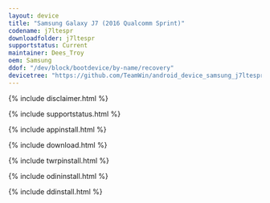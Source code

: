 ```yaml
---
layout: device
title: "Samsung Galaxy J7 (2016 Qualcomm Sprint)"
codename: j7ltespr
downloadfolder: j7ltespr
supportstatus: Current
maintainer: Dees_Troy
oem: Samsung
ddof: "/dev/block/bootdevice/by-name/recovery"
devicetree: "https://github.com/TeamWin/android_device_samsung_j7ltespr"
---
```


{% include disclaimer.html %}

{% include supportstatus.html %}

{% include appinstall.html %}

{% include download.html %}

{% include twrpinstall.html %}

{% include odininstall.html %}

{% include ddinstall.html %}
